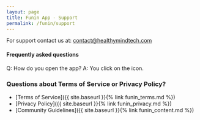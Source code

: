 ```yaml
---
layout: page
title: Funin App - Support
permalink: /funin/support
---
```


For support contact us at: contact@healthymindtech.com

#### Frequently asked questions

Q: How do you open the app? A: You click on the icon. 

### Questions about Terms of Service or Privacy Policy? 

* [Terms of Service]({{ site.baseurl }}{% link funin_terms.md %})
* [Privacy Policy]({{ site.baseurl }}{% link funin_privacy.md %})
* [Community Guidelines]({{ site.baseurl }}{% link funin_content.md %})
